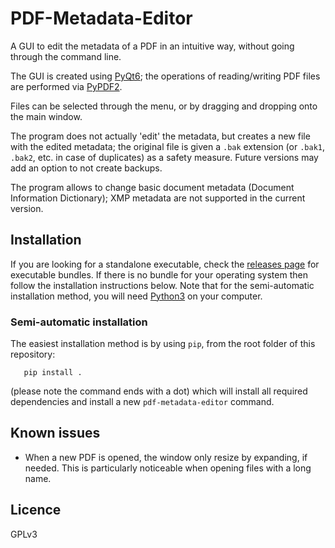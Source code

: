 # PDF-Metadata-Editor

A GUI to edit the metadata of a PDF in an intuitive way, without going through the command line.

The GUI is created using [PyQt6][pyqt]; the operations of reading/writing PDF files are performed via [PyPDF2][pypdf].

Files can be selected through the menu, or by dragging and dropping onto the main window.

The program does not actually 'edit' the metadata, but creates a new file with the edited metadata; the original file is given a `.bak` extension (or `.bak1`, `.bak2`, etc. in case of duplicates) as a safety measure. Future versions may add an option to not create backups.

The program allows to change basic document metadata (Document Information Dictionary); XMP metadata are not supported in the current version.

## Installation

If you are looking for a standalone executable, check the [releases page](https://github.com/Manitary/PDF-Metadata-Editor/releases) for executable bundles.
If there is no bundle for your operating system then follow the installation instructions below.
Note that for the semi-automatic installation method, you will need [Python3][py3] on your computer.

### Semi-automatic installation

The easiest installation method is by using `pip`, from the root folder of this repository:

       pip install .

(please note the command ends with a dot)
which will install all required dependencies and install a new `pdf-metadata-editor` command.

## Known issues

- When a new PDF is opened, the window only resize by expanding, if needed. This is particularly noticeable when opening files with a long name.

## Licence

GPLv3

[py3]: https://www.python.org/downloads/
[pypdf]: https://github.com/py-pdf/pypdf
[pyqt]: https://www.riverbankcomputing.com/software/pyqt/
